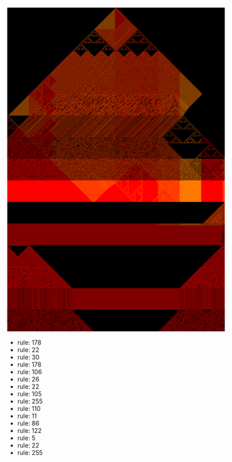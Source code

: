 ![photo](./output.png) 
 * rule: 178
* rule: 22
* rule: 30
* rule: 178
* rule: 106
* rule: 26
* rule: 22
* rule: 105
* rule: 255
* rule: 110
* rule: 11
* rule: 86
* rule: 122
* rule: 5
* rule: 22
* rule: 255
